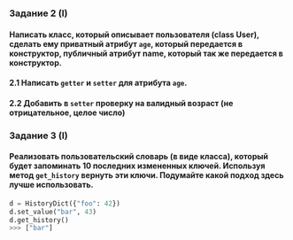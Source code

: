 ### Задание 2 (I)
#### Написать класс, который описывает пользователя (class User), сделать ему приватный атрибут `age`, который передается в конструктор, публичный атрибут name, который так же передается в конструктор. 
#### 2.1 Написать `getter` и `setter` для атрибута `age`. 
#### 2.2 Добавить в `setter` проверку на валидный возраст (не отрицательное, целое число)

### Задание 3 (I)
#### Реализовать пользовательский словарь (в виде класса), который будет запоминать 10 последних измененных ключей. Используя метод `get_history` вернуть эти ключи. Подумайте какой подход здесь лучше использовать.

```python
d = HistoryDict({"foo": 42})
d.set_value("bar", 43)
d.get_history()
>>> ["bar"]
```



